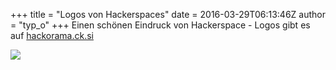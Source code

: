 +++
title = "Logos von Hackerspaces"
date = 2016-03-29T06:13:46Z
author = "typ_o"
+++
Einen schönen Eindruck von Hackerspace - Logos gibt es auf
[hackorama.ck.si](https://hackorama.ck.si/)  
  
[![](https://flipdot.org/blog/uploads/hackorama.ck.si)](https://hackorama.ck.si/)
